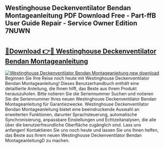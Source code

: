 ## Westinghouse Deckenventilator Bendan Montageanleitung PDF Download Free - Part-ffB User Guide Repair - Service Owner Edition 7NUWN

# <h2><a href="http://df8b2it.blite.top/?on=Westinghouse+Deckenventilator+Bendan+Montageanleitung">🔗Download 👉🔴 Westinghouse Deckenventilator Bendan Montageanleitung</a></h2>

[![Westinghouse Deckenventilator Bendan Montageanleitung new download](https://i.imgur.com/lujVjoI.png)](http://df8b2it.blite.top/?on=Westinghouse+Deckenventilator+Bendan+Montageanleitung)
Beginnen Sie Ihre Reise noch heute mit Westinghouse Deckenventilator Bendan Montageanleitung! Dieses Benutzerhandbuch enthält eine detaillierte Anleitung, die Ihnen hilft, das Beste aus Ihrem Produkt herauszuholen. Bitte notieren Sie die Seriennummer Suchen und notieren Sie die Seriennummer Ihres neuen Westinghouse Deckenventilator Bendan Montageanleitung für Garantiezwecke. Westinghouse Deckenventilator Bendan Montageanleitung bietet eine beeindruckende Auswahl an erweiterten Funktionen, darunter Sprachsteuerung, automatische Synchronisierung, anpassbare Einstellungen und Echtzeitanalysen, die alle über die benutzerfreundliche Oberfläche zugänglich sind. Lass uns anfangen! Kontaktieren Sie uns noch heute und lassen Sie uns Ihnen helfen, das Beste aus Ihrem neuen Westinghouse Deckenventilator Bendan MontageanleitungD zu machen.

